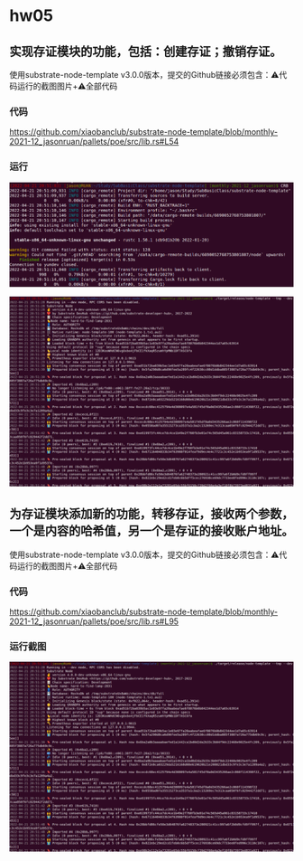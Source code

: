 # hw05

## 实现存证模块的功能，包括：创建存证；撤销存证。

使用substrate-node-template v3.0.0版本，提交的Github链接必须包含：⚠️代码运行的截图图片+⚠️全部代码

### 代码

https://github.com/xiaobanclub/substrate-node-template/blob/monthly-2021-12_jasonruan/pallets/poe/src/lib.rs#L54

### 运行

![image-20220421205407756](assets/image-20220421205407756.png)

![image-20220421205447780](assets/image-20220421205447780.png)

## 为存证模块添加新的功能，转移存证，接收两个参数，一个是内容的哈希值，另一个是存证的接收账户地址。

使用substrate-node-template v3.0.0版本，提交的Github链接必须包含：⚠️代码运行的截图图片+⚠️全部代码

### 代码

https://github.com/xiaobanclub/substrate-node-template/blob/monthly-2021-12_jasonruan/pallets/poe/src/lib.rs#L95

### 运行截图

![image-20220421205447780](assets/image-20220421205447780.png)